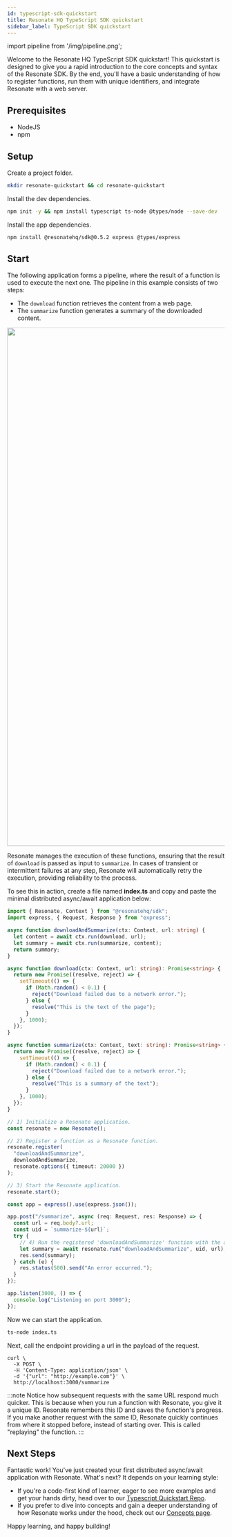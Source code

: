 ```yaml
---
id: typescript-sdk-quickstart
title: Resonate HQ TypeScript SDK quickstart
sidebar_label: TypeScript SDK quickstart
---
```


import pipeline from '/img/pipeline.png';

Welcome to the Resonate HQ TypeScript SDK quickstart!
This quickstart is designed to give you a rapid introduction to the core concepts and syntax of the Resonate SDK.
By the end, you'll have a basic understanding of how to register functions, run them with unique identifiers, and integrate Resonate with a web server.

## Prerequisites

- NodeJS
- npm

## Setup

Create a project folder.

```bash
mkdir resonate-quickstart && cd resonate-quickstart
```

Install the dev dependencies.

```bash
npm init -y && npm install typescript ts-node @types/node --save-dev
```

Install the app dependencies.

```bash
npm install @resonatehq/sdk@0.5.2 express @types/express
```

## Start

The following application forms a pipeline, where the result of a function is used to execute the next one. The pipeline in this example consists of two steps:

- The `download` function retrieves the content from a web page.
- The `summarize` function generates a summary of the downloaded content.

<center>
<img src={pipeline} alt="pipeline" width="1200" /> 
</center>

Resonate manages the execution of these functions, ensuring that the result of `download` is passed as input to `summarize`. In cases of transient or intermittent failures at any step, Resonate will automatically retry the execution, providing reliability to the process.

To see this in action, create a file named **index.ts** and copy and paste the minimal distributed async/await application below:

```ts title="index.ts"
import { Resonate, Context } from "@resonatehq/sdk";
import express, { Request, Response } from "express";

async function downloadAndSummarize(ctx: Context, url: string) {
  let content = await ctx.run(download, url);
  let summary = await ctx.run(summarize, content);
  return summary;
}

async function download(ctx: Context, url: string): Promise<string> {
  return new Promise((resolve, reject) => {
    setTimeout(() => {
      if (Math.random() < 0.1) {
        reject("Download failed due to a network error.");
      } else {
        resolve("This is the text of the page");
      }
    }, 1000);
  });
}

async function summarize(ctx: Context, text: string): Promise<string> {
  return new Promise((resolve, reject) => {
    setTimeout(() => {
      if (Math.random() < 0.1) {
        reject("Download failed due to a network error.");
      } else {
        resolve("This is a summary of the text");
      }
    }, 1000);
  });
}

// 1) Initialize a Resonate application.
const resonate = new Resonate();

// 2) Register a function as a Resonate function.
resonate.register(
  "downloadAndSummarize",
  downloadAndSummarize,
  resonate.options({ timeout: 20000 })
);

// 3) Start the Resonate application.
resonate.start();

const app = express().use(express.json());

app.post("/summarize", async (req: Request, res: Response) => {
  const url = req.body?.url;
  const uid = `summarize-${url}`;
  try {
    // 4) Run the registered 'downloadAndSummarize' function with the above uid and the following function arguments.
    let summary = await resonate.run("downloadAndSummarize", uid, url);
    res.send(summary);
  } catch (e) {
    res.status(500).send("An error occurred.");
  }
});

app.listen(3000, () => {
  console.log("Listening on port 3000");
});
```

Now we can start the application.

```bash
ts-node index.ts
```

Next, call the endpoint providing a url in the payload of the request.

```
curl \
  -X POST \
  -H 'Content-Type: application/json' \
  -d '{"url": "http://example.com"}' \
  http://localhost:3000/summarize
```

:::note
Notice how subsequent requests with the same URL respond much quicker. This is because when you run a function with Resonate, you give it a unique ID. Resonate remembers this ID and saves the function's progress. If you make another request with the same ID, Resonate quickly continues from where it stopped before, instead of starting over. This is called "replaying" the function.
:::

## Next Steps

Fantastic work! You've just created your first distributed async/await application with Resonate. What's next? It depends on your learning style:

- If you're a code-first kind of learner, eager to see more examples and get your hands dirty, head over to our [Typescript Quickstart Repo](https://github.com/resonatehq/quickstart-ts/tree/main).
- If you prefer to dive into concepts and gain a deeper understanding of how Resonate works under the hood, check out our [Concepts page](/getting-started/concepts).

Happy learning, and happy building!
